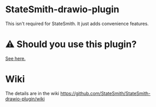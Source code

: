 # StateSmith-drawio-plugin
This isn't required for StateSmith. It just adds convenience features.

# ⚠️ Should you use this plugin?
[See here.](https://github.com/StateSmith/StateSmith-drawio-plugin/wiki/Plugin-Status)

# Wiki
The details are in the wiki https://github.com/StateSmith/StateSmith-drawio-plugin/wiki
